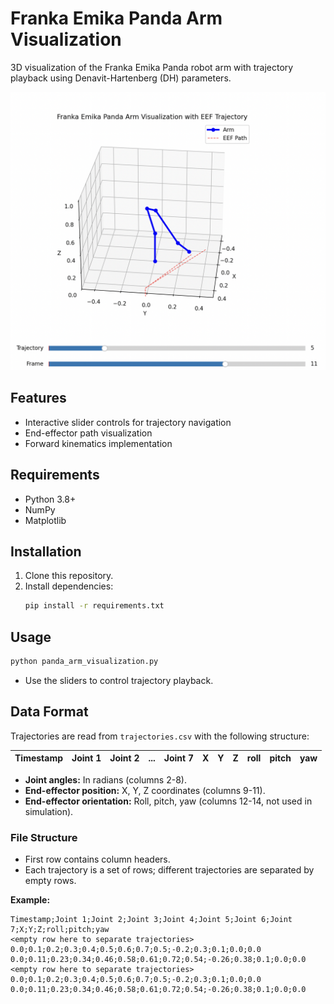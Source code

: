# Franka Emika Panda Arm Visualization

3D visualization of the Franka Emika Panda robot arm with trajectory playback using Denavit-Hartenberg (DH) parameters.

![Franka Visualization Example](./images/example_image.png)

## Features

- Interactive slider controls for trajectory navigation
- End-effector path visualization
- Forward kinematics implementation

## Requirements

- Python 3.8+
- NumPy
- Matplotlib

## Installation

1. Clone this repository.
2. Install dependencies:
    ```bash
    pip install -r requirements.txt
    ```

## Usage

```bash
python panda_arm_visualization.py
```
- Use the sliders to control trajectory playback.

## Data Format

Trajectories are read from `trajectories.csv` with the following structure:

| Timestamp | Joint 1 | Joint 2 | ... | Joint 7 | X | Y | Z | roll | pitch | yaw |
|-----------|---------|---------|-----|---------|---|---|---|------|-------|-----|

- **Joint angles:** In radians (columns 2-8).
- **End-effector position:** X, Y, Z coordinates (columns 9-11).
- **End-effector orientation:** Roll, pitch, yaw (columns 12-14, not used in simulation).

### File Structure

- First row contains column headers.
- Each trajectory is a set of rows; different trajectories are separated by empty rows.

**Example:**

```csv
Timestamp;Joint 1;Joint 2;Joint 3;Joint 4;Joint 5;Joint 6;Joint 7;X;Y;Z;roll;pitch;yaw
<empty row here to separate trajectories>
0.0;0.1;0.2;0.3;0.4;0.5;0.6;0.7;0.5;-0.2;0.3;0.1;0.0;0.0
0.0;0.11;0.23;0.34;0.46;0.58;0.61;0.72;0.54;-0.26;0.38;0.1;0.0;0.0
<empty row here to separate trajectories>
0.0;0.1;0.2;0.3;0.4;0.5;0.6;0.7;0.5;-0.2;0.3;0.1;0.0;0.0
0.0;0.11;0.23;0.34;0.46;0.58;0.61;0.72;0.54;-0.26;0.38;0.1;0.0;0.0
